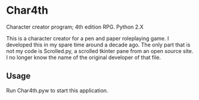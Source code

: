 # Char4th
Character creator program; 4th edition RPG. Python 2.X

This is a character creator for a pen and paper roleplaying game. I developed this in my spare time around a decade ago. The only part that is not my code is Scrolled.py, a scrolled tkinter pane from an open source site. I no longer know the name of the original developer of that file.

## Usage
Run Char4th.pyw to start this application.
